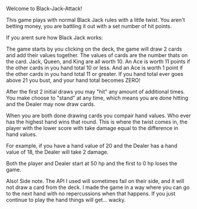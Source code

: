  Welcome to Black-Jack-Attack!

 This game plays with normal Black Jack rules with a little twist.
 You aren't betting money, you are battling it out with a set number of hit points.

 If you arent sure how Black Jack works:

 The game starts by you clicking on the deck, the game will draw 2 cards and add their values together.
 The values of cards are the number thats on the card.
 Jack, Queen, and King are all worth 10.
 An Ace is worth 11 points if the other cards in you hand total 10 or less. 
 And an Ace is worth 1 point if the other cards in you hand total 11 or greater.
 If you hand total ever goes above 21 you bust, and your hand total becomes ZERO!

 After the first 2 initial draws you may "hit" any amount of additional times.
 You make choose to "stand" at any time, which means you are done hitting and the Dealer may now draw cards.

When you are both done drawing cards you compair hand values. Who ever has the highest hand wins that round.
This is where the twist comes in, the player with the lower score with take damage equal to the difference in hand values. 

For example, if you have a hand value of 20 and the Dealer has a hand value of 18, the Dealer will take 2 damage.

Both the player and Dealer start at 50 hp and the first to 0 hp loses the game.

Also! Side note. The API I used will sometimes fail on their side, and it will not draw a card from the deck. I made the game in a way where you can go to the next hand with no repercussions when that happens. If you just continue to play the hand things will get... wacky. 
